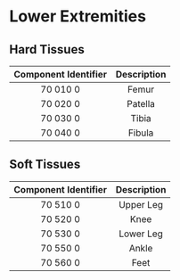 # Lower Extremities

## Hard Tissues

**Component Identifier**|**Description**
:-----:|:-----:
70 010 0 | Femur
70 020 0 | Patella
70 030 0 | Tibia
70 040 0 | Fibula

## Soft Tissues

**Component Identifier**|**Description**
:-----:|:-----:
70 510 0 | Upper Leg
70 520 0 | Knee
70 530 0 | Lower Leg
70 550 0 | Ankle
70 560 0 | Feet
